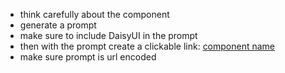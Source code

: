 - think carefully about the component
- generate a prompt
- make sure to include DaisyUI in the prompt
- then with the prompt create a clickable link: [component name](https://v0.dev/chat?q={prompt})
- make sure prompt is url encoded